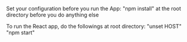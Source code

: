 Set your configuration before you run the App: 
  "npm install" at the root directory before you do anything else
  
To run the React app, do the followings at root directory:
  "unset HOST" 
  "npm start"
